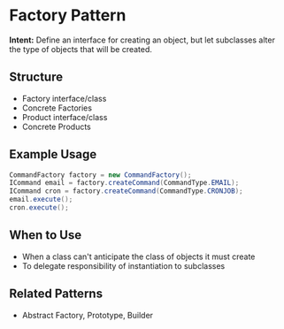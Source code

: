 # Factory Pattern

**Intent:** Define an interface for creating an object, but let subclasses alter the type of objects that will be created.

## Structure
- Factory interface/class
- Concrete Factories
- Product interface/class
- Concrete Products

## Example Usage
```java
CommandFactory factory = new CommandFactory();
ICommand email = factory.createCommand(CommandType.EMAIL);
ICommand cron = factory.createCommand(CommandType.CRONJOB);
email.execute();
cron.execute();
```

## When to Use
- When a class can't anticipate the class of objects it must create
- To delegate responsibility of instantiation to subclasses

## Related Patterns
- Abstract Factory, Prototype, Builder
